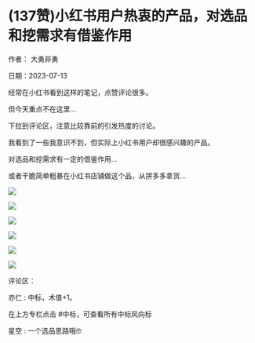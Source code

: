 
# (137赞)小红书用户热衷的产品，对选品和挖需求有借鉴作用

作者：  大勇非勇

日期：2023-07-13

经常在小红书看到这样的笔记，点赞评论很多。

但今天重点不在这里…

下拉到评论区，注意比较靠前的引发热度的讨论。

我看到了一些我意识不到，但实际上小红书用户却很感兴趣的产品。

对选品和挖需求有一定的借鉴作用…

或者干脆简单粗暴在小红书店铺做这个品，从拼多多拿货…

![](img/xhs-baokuan_2021.png)

 

 

![](img/xhs-baokuan_2026.png)

 

 

![](img/xhs-baokuan_2031.png)

 

 

![](img/xhs-baokuan_2036.png)

 

 

![](img/xhs-baokuan_2041.png)

 

 

![](img/xhs-baokuan_2046.png)

评论区：

亦仁 : 中标，术值+1。

在上方专栏点击 #中标，可查看所有中标风向标

星空 : 一个选品思路哦🤓
